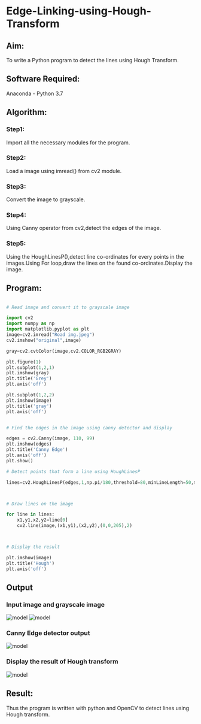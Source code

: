 # Edge-Linking-using-Hough-Transform
## Aim:
To write a Python program to detect the lines using Hough Transform.

## Software Required:
Anaconda - Python 3.7

## Algorithm:
### Step1:
Import all the necessary modules for the program.

### Step2:
Load a image using imread() from cv2 module.

### Step3:
Convert the image to grayscale.

### Step4:
Using Canny operator from cv2,detect the edges of the image.

### Step5:
Using the HoughLinesP(),detect line co-ordinates for every points in the images.Using For loop,draw the lines on the found co-ordinates.Display the image.


## Program:
```Python

# Read image and convert it to grayscale image

import cv2
import numpy as np
import matplotlib.pyplot as plt
image=cv2.imread("Road img.jpeg")
cv2.imshow("original",image)

gray=cv2.cvtColor(image,cv2.COLOR_RGB2GRAY)

plt.figure(1)
plt.subplot(1,2,1)
plt.imshow(gray)
plt.title('Grey')
plt.axis('off')

plt.subplot(1,2,2)
plt.imshow(image)
plt.title('gray')
plt.axis('off')


# Find the edges in the image using canny detector and display

edges = cv2.Canny(image, 110, 99)
plt.imshow(edges)
plt.title('Canny Edge')
plt.axis('off')
plt.show()

# Detect points that form a line using HoughLinesP

lines=cv2.HoughLinesP(edges,1,np.pi/180,threshold=80,minLineLength=50,maxLineGap=250)



# Draw lines on the image

for line in lines:
    x1,y1,x2,y2=line[0]
    cv2.line(image,(x1,y1),(x2,y2),(0,0,205),2)



# Display the result

plt.imshow(image)
plt.title('Hough')
plt.axis('off')


```
## Output

### Input image and grayscale image
![model](out1.jpeg)
![model](out2.png)

### Canny Edge detector output
![model](out3.png)


### Display the result of Hough transform
![model](out4.png)


## Result:
Thus the program is written with python and OpenCV to detect lines using Hough transform. 
